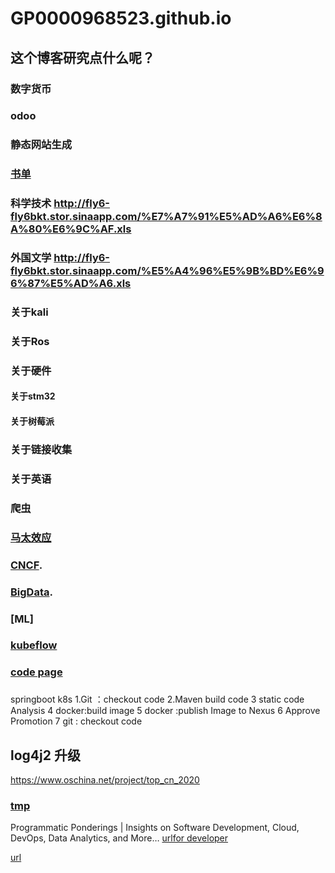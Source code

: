 # GP0000968523.github.io
## 这个博客研究点什么呢？
### 数字货币
### odoo
### 静态网站生成
### [书单](https://github.com/GP0000968523/GP0000968523.github.io/blob/main/books.md)
### 科学技术 http://fly6-fly6bkt.stor.sinaapp.com/%E7%A7%91%E5%AD%A6%E6%8A%80%E6%9C%AF.xls
### 外国文学 http://fly6-fly6bkt.stor.sinaapp.com/%E5%A4%96%E5%9B%BD%E6%96%87%E5%AD%A6.xls


### 关于kali
### 关于Ros
### 关于硬件
####  关于stm32
####  关于树莓派
###  关于链接收集
###  关于英语
###  爬虫
### [马太效应](https://wiki.mbalib.com/wiki/%E9%A9%AC%E5%A4%AA%E6%95%88%E5%BA%94)

### [CNCF](https://github.com/GP0000968523/GP0000968523.github.io/blob/main/CNCF.md).
### [BigData](https://github.com/GP0000968523/GP0000968523.github.io/blob/main/BigData.md).
### [ML]
### [kubeflow](https://www.kubeflow.org/)
### [code page](https://github.com/GP0000968523/GP0000968523.github.io/blob/main/coder_page.html)

###
springboot k8s
1.Git ：checkout code
2.Maven build code 
3 static code Analysis
4 docker:build image
5 docker :publish Image to Nexus
6 Approve Promotion
7 git : checkout code


## log4j2 升级




https://www.oschina.net/project/top_cn_2020


### [tmp](https://github.com/GP0000968523/GP0000968523.github.io/blob/main/tmp.md)


Programmatic Ponderings | Insights on Software Development, Cloud, DevOps, Data Analytics, and More…
[urlfor developer](https://programmaticponderings.com)


[url](https://github.com/GP0000968523/GP0000968523.github.io/blob/main/url.md)
